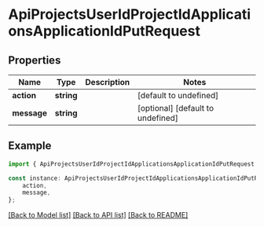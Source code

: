 # ApiProjectsUserIdProjectIdApplicationsApplicationIdPutRequest


## Properties

Name | Type | Description | Notes
------------ | ------------- | ------------- | -------------
**action** | **string** |  | [default to undefined]
**message** | **string** |  | [optional] [default to undefined]

## Example

```typescript
import { ApiProjectsUserIdProjectIdApplicationsApplicationIdPutRequest } from './api';

const instance: ApiProjectsUserIdProjectIdApplicationsApplicationIdPutRequest = {
    action,
    message,
};
```

[[Back to Model list]](../README.md#documentation-for-models) [[Back to API list]](../README.md#documentation-for-api-endpoints) [[Back to README]](../README.md)
